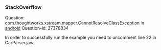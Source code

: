 ### StackOverflow

Question:    [com.thoughtworks.xstream.mapper.CannotResolveClassException in android](http://stackoverflow.com/questions/27378834/com-thoughtworks-xstream-mapper-cannotresolveclassexception-in-android)
Question-id: 27378834

In order to successfully run the example you need to uncomment line 22 in CarParser.java

